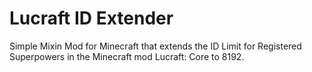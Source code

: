 # Lucraft ID Extender
Simple Mixin Mod for Minecraft that extends the ID Limit for Registered Superpowers in the Minecraft mod Lucraft: Core to 8192.
